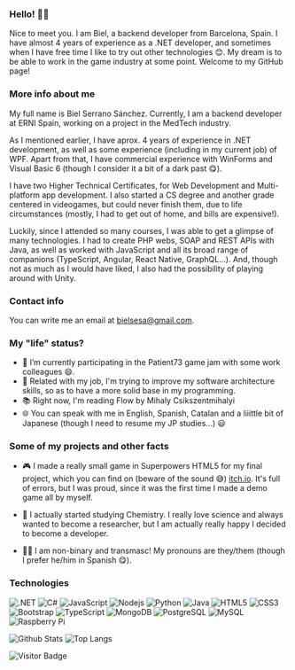 ### Hello! 🐱‍💻

Nice to meet you. I am Biel, a backend developer from Barcelona, Spain. I have almost 4 years of experience as a .NET developer, and sometimes when I have free time I like to try out other technologies 😊.
My dream is to be able to work in the game industry at some point.
Welcome to my GitHub page!

### More info about me

My full name is Biel Serrano Sánchez.
Currently, I am a backend developer at ERNI Spain, working on a project in the MedTech industry.

As I mentioned earlier, I have aprox. 4 years of experience in .NET development, as well as some experience (including in my current job) of WPF.
Apart from that, I have commercial experience with WinForms and Visual Basic 6 (though I consider it a bit of a dark past 😋).

I have two Higher Technical Certificates, for Web Development and Multi-platform app development.
I also started a CS degree and another grade centered in videogames, but could never finish them, due to life circumstances (mostly, I had to get out of home, and bills are expensive!).

Luckily, since I attended so many courses, I was able to get a glimpse of many technologies.
I had to create PHP webs, SOAP and REST APIs with Java, as well as worked with JavaScript and all its broad range of companions (TypeScript, Angular, React Native, GraphQL...).
And, though not as much as I would have liked, I also had the possibility of playing around with Unity.

### Contact info

You can write me an email at bielsesa@gmail.com.

### My "life" status?

- 🔭 I’m currently participating in the Patient73 game jam with some work colleagues 😄.
- 🌱 Related with my job, I'm trying to improve my software architecture skills, so as to have a more solid base in my programming.
- 📚 Right now, I'm reading Flow by Mihaly Csikszentmihalyi
- 🌐 You can speak with me in English, Spanish, Catalan and a liiittle bit of Japanese (though I need to resume my JP studies...) 😃

### Some of my projects and other facts

* 🎮 I made a really small game in Superpowers HTML5 for my final project, which you can find on (beware of the sound 😅) [itch.io](https://astronautpotato.itch.io/medical-showdown). It's full of errors, but I was proud, since it was the first time I made a demo game all by myself.

* 🧪 I actually started studying Chemistry. I really love science and always wanted to become a researcher, but I am actually really happy I decided to become a developer.

* 🏳️‍⚧️ I am non-binary and transmasc! My pronouns are they/them (though I prefer he/him in Spanish 😋).

### Technologies

![.NET](https://img.shields.io/badge/-.NET%23-black?style=flat-square&logo=dotnet)
![C#](https://img.shields.io/badge/-C%23-black?style=flat-square&logo=c-sharp)
![JavaScript](https://img.shields.io/badge/-JavaScript-black?style=flat-square&logo=javascript)
![Nodejs](https://img.shields.io/badge/-Nodejs-black?style=flat-square&logo=Node.js)
![Python](https://img.shields.io/badge/-Python-black?style=flat-square&logo=Python)
![Java](https://img.shields.io/badge/-java-E34A86?style=flat-square&logo=java)
![HTML5](https://img.shields.io/badge/-HTML5-E34F26?style=flat-square&logo=html5&logoColor=white)
![CSS3](https://img.shields.io/badge/-CSS3-1572B6?style=flat-square&logo=css3)
![Bootstrap](https://img.shields.io/badge/-Bootstrap-563D7C?style=flat-square&logo=bootstrap)
![TypeScript](https://img.shields.io/badge/-TypeScript-007ACC?style=flat-square&logo=typescript)
![MongoDB](https://img.shields.io/badge/-MongoDB-black?style=flat-square&logo=mongodb)
![PostgreSQL](https://img.shields.io/badge/-PostgreSQL-336791?style=flat-square&logo=postgresql)
![MySQL](https://img.shields.io/badge/-MySQL-black?style=flat-square&logo=mysql)
![Raspberry Pi](https://img.shields.io/badge/-Raspberry%20Pi-C51A4A?style=flat-square&logo=Raspberry-Pi)

![Github Stats](https://github-readme-stats.vercel.app/api?username=bielsesa&count_private=true&show_icons=true&icon_color=eb8034&include_all_commits=true)
![Top Langs](https://github-readme-stats.vercel.app/api/top-langs/?username=bielsesa&hide=TeX&layout=compact)

![Visitor Badge](https://visitor-badge.laobi.icu/badge?page_id=bielsesa.bielsesa)

